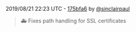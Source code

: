 2019/08/21 22:23 UTC - [175bfa6](https://github.com/hassio-addons/addon-bookstack/commit/175bfa6f03e0ea8a6834d39b6f145ed0bd52aec3) by [@sinclairpaul](https://github.com/sinclairpaul)
> 🚑 Fixes path handling for SSL certificates 

